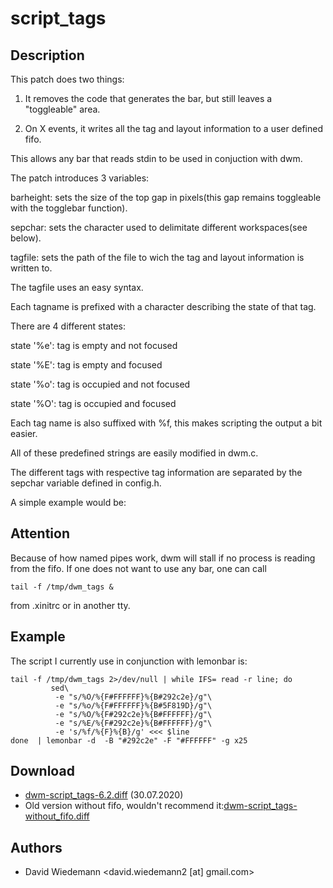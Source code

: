 script_tags
=====================

Description
-----------
This patch does two things:
1) It removes the code that generates the bar, but still leaves a "toggleable" area.

2) On X events, it writes all the tag and layout information to a user defined fifo.

This allows any bar that reads stdin to be used in conjuction with dwm.

The patch introduces 3 variables:

barheight: sets the size of the top gap in pixels(this gap remains toggleable with the togglebar function).

sepchar: sets the character used to delimitate different workspaces(see below).

tagfile: sets the path of the file to wich the tag and layout information is written to.

The tagfile uses an easy syntax.

Each tagname is prefixed with a character describing the state of that tag.

There are 4 different states:

state '%e': tag is empty and not focused

state '%E': tag is empty and focused

state '%o': tag is occupied and not focused

state '%O': tag is occupied and focused

Each tag name is also suffixed with %f, this makes scripting the output a bit easier.

All of these predefined strings are easily modified in dwm.c.

The different tags with respective tag information are separated by the sepchar variable defined in config.h.

A simple example would be:

Attention
-----------

Because of how named pipes work, dwm will stall if no process is reading from the fifo.
If one does not want to use any bar, one can call
```
tail -f /tmp/dwm_tags &
```
from .xinitrc or in another tty.


Example
-----------
The script I currently use in conjunction with lemonbar is:
```
tail -f /tmp/dwm_tags 2>/dev/null | while IFS= read -r line; do
         sed\
          -e "s/%O/%{F#FFFFFF}%{B#292c2e}/g"\
          -e "s/%o/%{F#FFFFFF}%{B#5F819D}/g"\
          -e "s/%O/%{F#292c2e}%{B#FFFFFF}/g"\
          -e "s/%E/%{F#292c2e}%{B#FFFFFF}/g"\
          -e 's/%f/%{F}%{B}/g' <<< $line
done  | lemonbar -d  -B "#292c2e" -F "#FFFFFF" -g x25 

```


Download
-----------
* [dwm-script_tags-6.2.diff](dwm-script_tags-6.2.diff) (30.07.2020)
* Old version without fifo, wouldn't recommend it:[dwm-script_tags-without_fifo.diff](dwm-script_tags-without_fifo.diff)

Authors
-----------
* David Wiedemann <david.wiedemann2 [at] gmail.com>




